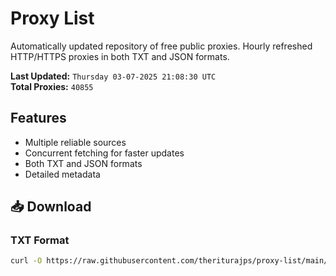 # Proxy List

Automatically updated repository of free public proxies. Hourly refreshed HTTP/HTTPS proxies in both TXT and JSON formats.

**Last Updated:** `Thursday 03-07-2025 21:08:30 UTC`  
**Total Proxies:** `40855`

## Features
- Multiple reliable sources
- Concurrent fetching for faster updates
- Both TXT and JSON formats
- Detailed metadata

## 📥 Download

### TXT Format
```bash
curl -O https://raw.githubusercontent.com/theriturajps/proxy-list/main/proxies.txt